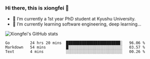### Hi there, this is xiongfei 👋


- 🔭 I’m currently a 1st year PhD student at Kyushu University.
- 🌱 I’m currently learning software engineering, deep learning...

<!--
**Toma62299781/Toma62299781** is a ✨ _special_ ✨ repository because its `README.md` (this file) appears on your GitHub profile.
Here are some ideas to get you started:
-->

![Xiongfei's GitHub stats](https://github-readme-stats.vercel.app/api?username=Toma62299781)

<!--START_SECTION:waka-->
```text
Go         24 hrs 20 mins  ████████████████████████░   96.06 % 
Markdown   54 mins         █░░░░░░░░░░░░░░░░░░░░░░░░   03.57 % 
Text       4 mins          ░░░░░░░░░░░░░░░░░░░░░░░░░   00.26 % 
```
<!--END_SECTION:waka-->


